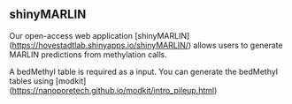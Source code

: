 ## shinyMARLIN

Our open-access web application [shinyMARLIN] (https://hovestadtlab.shinyapps.io/shinyMARLIN/) allows users to generate MARLIN predictions from methylation calls.

A bedMethyl table is required as a input. You can generate the bedMethyl tables using [modkit] (https://nanoporetech.github.io/modkit/intro_pileup.html)


